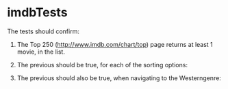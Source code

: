 # imdbTests

The tests should confirm:

1. The Top 250 (http://www.imdb.com/chart/top) page returns at least 1 movie​, in the list.

2. The previous should be true, for each of the sorting options:​

3. The previous should also be true, when navigating to the Western​genre:
